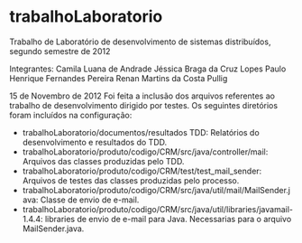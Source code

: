 trabalhoLaboratorio
===================

Trabalho de Laboratório de desenvolvimento de sistemas distribuídos, segundo semestre de 2012

Integrantes: 
Camila Luana de Andrade
Jéssica Braga da Cruz Lopes 
Paulo Henrique Fernandes Pereira
Renan Martins da Costa Pullig

15 de Novembro de 2012
Foi feita a inclusão dos arquivos referentes ao trabalho de desenvolvimento dirigido por testes. Os seguintes diretórios foram incluídos na configuração:
  * trabalhoLaboratorio/documentos/resultados TDD: Relatórios do desenvolvimento e resultados do TDD.
  * trabalhoLaboratorio/produto/codigo/CRM/src/java/controller/mail: Arquivos das classes produzidas pelo TDD.
  * trabalhoLaboratorio/produto/codigo/CRM/test/test_mail_sender: Arquivos de testes das classes produzidas pelo processo.
  * trabalhoLaboratorio/produto/codigo/CRM/src/java/util/mail/MailSender.java: Classe de envio de e-mail.
  * trabalhoLaboratorio/produto/codigo/CRM/src/java/util/libraries/javamail-1.4.4: libraries de envio de e-mail para Java. Necessarias para o arquivo MailSender.java.